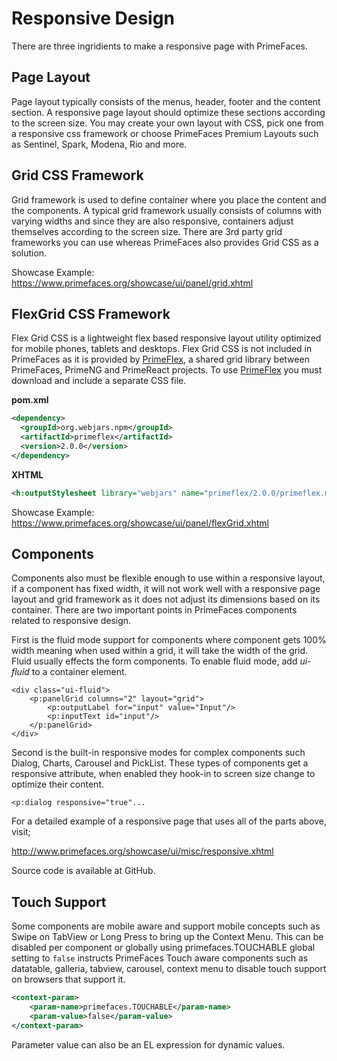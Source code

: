 # Responsive Design

There are three ingridients to make a responsive page with PrimeFaces.

## Page Layout
Page layout typically consists of the menus, header, footer and the content section. A responsive
page layout should optimize these sections according to the screen size. You may create your own
layout with CSS, pick one from a responsive css framework or choose PrimeFaces Premium
Layouts such as Sentinel, Spark, Modena, Rio and more.

## Grid CSS Framework
Grid framework is used to define container where you place the content and the components. A
typical grid framework usually consists of columns with varying widths and since they are also
responsive, containers adjust themselves according to the screen size. There are 3rd party grid
frameworks you can use whereas PrimeFaces also provides Grid CSS as a solution.

Showcase Example: https://www.primefaces.org/showcase/ui/panel/grid.xhtml

## FlexGrid CSS Framework
Flex Grid CSS is a lightweight flex based responsive layout utility optimized for mobile phones, 
tablets and desktops. Flex Grid CSS is not included in PrimeFaces as it is provided by [PrimeFlex](https://github.com/primefaces/primeflex), 
a shared grid library between PrimeFaces, PrimeNG and PrimeReact projects. To use [PrimeFlex](https://github.com/primefaces/primeflex) you must
download and include a separate CSS file.

**pom.xml**

```xml
<dependency>
  <groupId>org.webjars.npm</groupId>
  <artifactId>primeflex</artifactId>
  <version>2.0.0</version>
</dependency>
```

**XHTML**

```xml
<h:outputStylesheet library="webjars" name="primeflex/2.0.0/primeflex.min.css" />
```

Showcase Example: https://www.primefaces.org/showcase/ui/panel/flexGrid.xhtml

## Components
Components also must be flexible enough to use within a responsive layout, if a component has
fixed width, it will not work well with a responsive page layout and grid framework as it does not
adjust its dimensions based on its container. There are two important points in PrimeFaces
components related to responsive design.

First is the fluid mode support for components where component gets 100% width meaning when
used within a grid, it will take the width of the grid. Fluid usually effects the form components. To
enable fluid mode, add _ui-fluid_ to a container element.

```xhtml
<div class="ui-fluid">
    <p:panelGrid columns="2" layout="grid">
        <p:outputLabel for="input" value="Input"/>
        <p:inputText id="input"/>
    </p:panelGrid>
</div>
```
Second is the built-in responsive modes for complex components such Dialog, Charts, Carousel and
PickList. These types of components get a responsive attribute, when enabled they hook-in to
screen size change to optimize their content.

```xhtml
<p:dialog responsive="true"...
```
For a detailed example of a responsive page that uses all of the parts above, visit;

http://www.primefaces.org/showcase/ui/misc/responsive.xhtml

Source code is available at GitHub.

## Touch Support
Some components are mobile aware and support mobile concepts such as Swipe on TabView or Long Press to bring up the Context Menu.
This can be disabled per component or globally using primefaces.TOUCHABLE global setting to `false` instructs PrimeFaces Touch aware 
components such as datatable, galleria, tabview, carousel, context menu to disable touch support on browsers that support it.

```xml
<context-param>
    <param-name>primefaces.TOUCHABLE</param-name>
    <param-value>false</param-value>
</context-param>
```

Parameter value can also be an EL expression for dynamic values.

